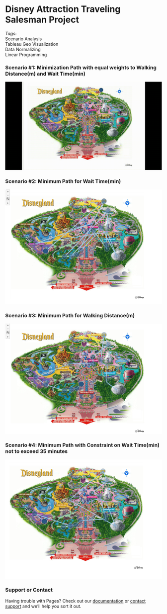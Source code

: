 ﻿# **Disney Attraction Traveling Salesman Project**
_Tags_: <br/>
Scenario Analysis <br/>
Tableau Geo Visualization <br/>
Data Normalizing <br/>
Linear Programming <br/>

### Scenario #1: Minimization Path with equal weights to Walking Distance(m) and Wait Time(min)
![](reports/dis.gif)


### Scenario #2: Minimum Path for Wait Time(min)
![](reports/diswait.PNG)



### Scenario #3: Minimum Path for Walking Distance(m)
![](reports/diswalk.PNG)


### Scenario #4: Minimum Path with Constraint on Wait Time(min) not to exceed 35 minutes
![](reports/dis35.PNG)





### Support or Contact

Having trouble with Pages? Check out our [documentation](https://help.github.com/categories/github-pages-basics/) or [contact support](https://github.com/contact) and we’ll help you sort it out.

